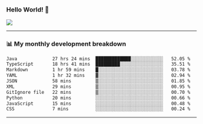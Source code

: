 ### Hello World! 👋

<a>
  <img align="center" src="https://github-readme-stats.vercel.app/api?username=megatunger&count_private=true&include_all_commits=true&bg_color=30,56CCF2,2F80ED&title_color=fff&text_color=fff" />
</a>

------
### 📊 My monthly development breakdown

<!--START_SECTION:waka-->

```txt
Java             27 hrs 24 mins  █████████████░░░░░░░░░░░░   52.05 %
TypeScript       18 hrs 41 mins  █████████░░░░░░░░░░░░░░░░   35.51 %
Markdown         1 hr 59 mins    █░░░░░░░░░░░░░░░░░░░░░░░░   03.78 %
YAML             1 hr 32 mins    ▓░░░░░░░░░░░░░░░░░░░░░░░░   02.94 %
JSON             58 mins         ▒░░░░░░░░░░░░░░░░░░░░░░░░   01.85 %
XML              29 mins         ▒░░░░░░░░░░░░░░░░░░░░░░░░   00.95 %
GitIgnore file   22 mins         ▒░░░░░░░░░░░░░░░░░░░░░░░░   00.70 %
Python           20 mins         ░░░░░░░░░░░░░░░░░░░░░░░░░   00.66 %
JavaScript       15 mins         ░░░░░░░░░░░░░░░░░░░░░░░░░   00.48 %
CSS              7 mins          ░░░░░░░░░░░░░░░░░░░░░░░░░   00.24 %
```

<!--END_SECTION:waka-->

------
